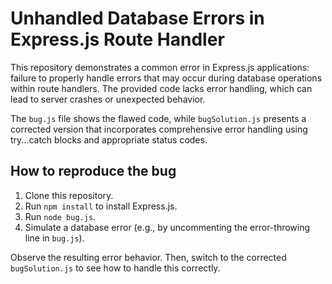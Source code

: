 # Unhandled Database Errors in Express.js Route Handler

This repository demonstrates a common error in Express.js applications:  failure to properly handle errors that may occur during database operations within route handlers.  The provided code lacks error handling, which can lead to server crashes or unexpected behavior.

The `bug.js` file shows the flawed code, while `bugSolution.js` presents a corrected version that incorporates comprehensive error handling using try...catch blocks and appropriate status codes.

## How to reproduce the bug

1. Clone this repository.
2. Run `npm install` to install Express.js.
3. Run `node bug.js`. 
4. Simulate a database error (e.g., by uncommenting the error-throwing line in `bug.js`).

Observe the resulting error behavior.  Then, switch to the corrected `bugSolution.js` to see how to handle this correctly.